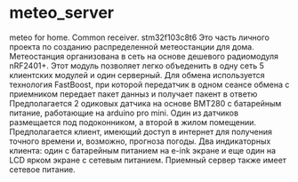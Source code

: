 # meteo_server
meteo for home. Common receiver. stm32f103c8t6
Это часть личного проекта по созданию распределенной метеостанции для дома.
Метеостанция организована в сеть на основе дешевого радиомодуля nRF2401+.
Этот модуль позволяет легко объеденить в одну сеть 5 клиентских модулей и один серверный.
Для обмена используется технология FastBoost, при которой передатчик в одном сеансе обмена с приемником передает пакет данныз и получает пакент в ответю
Предполагается 2 одиковых датчика на основе BMT280  с батарейным питание, работающие на arduino pro mini.
Один из датчиков размещается под подоконником, а второй в жилом помещении.
Предполагается клиент, имеющий доступ в интернет для получения точного времени и, возможно, прогноза погоды.
Два индикаторных клиента: один с батарейным питанием на e-ink экране и еще один на LCD ярком экране с сетевым питанием.
Приемный сервер также имеет сетевое питание.
